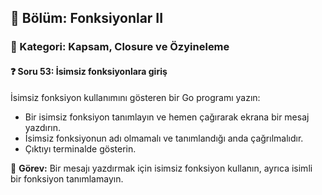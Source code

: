 ## 📘 Bölüm: Fonksiyonlar II  
### 🔹 Kategori: Kapsam, Closure ve Özyineleme  
#### ❓ Soru 53: İsimsiz fonksiyonlara giriş

İsimsiz fonksiyon kullanımını gösteren bir Go programı yazın:

- Bir isimsiz fonksiyon tanımlayın ve hemen çağırarak ekrana bir mesaj yazdırın.
- İsimsiz fonksiyonun adı olmamalı ve tanımlandığı anda çağrılmalıdır.
- Çıktıyı terminalde gösterin.

🔧 **Görev:** Bir mesajı yazdırmak için isimsiz fonksiyon kullanın, ayrıca isimli bir fonksiyon tanımlamayın.
